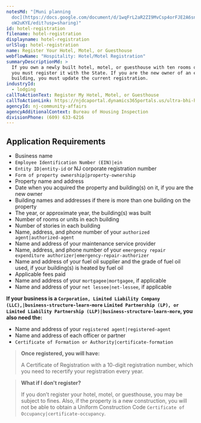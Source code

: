```yaml
---
notesMd: "[Muni planning
  doc](https://docs.google.com/document/d/1wqFrL2aR2ZI9MvCsp4orFJE2A6sn_oa5YOFQ\
  oW2uKYE/edit?usp=sharing)"
id: hotel-registration
filename: hotel-registration
displayname: hotel-registration
urlSlug: hotel-registration
name: Register Your Hotel, Motel, or Guesthouse
webflowName: "Hospitality: Hotel/Motel Registration"
summaryDescriptionMd: >
  If you own a newly built hotel, motel, or guesthouse with ten rooms or more,
  you must register it with the State. If you are the new owner of an existing
  building, you must update the current registration.
industryId:
  - lodging
callToActionText: Register My Hotel, Motel, or Guesthouse
callToActionLink: https://njdcaportal.dynamics365portals.us/ultra-bhi-home/
agencyId: nj-community-affairs
agencyAdditionalContext: Bureau of Housing Inspection
divisionPhone: (609) 633-6216
---
```

## Application Requirements

* Business name
*  `Employee Identification Number (EIN)|ein` 
*  `Entity ID|entity-id` or NJ corporate registration number
*  `Form of property ownership|property-ownership` 
* Property name and address
* Date when you acquired the property and building(s) on it, if you are the new owner
* Building names and addresses if there is more than one building on the property
* The year, or approximate year, the building(s) was built
* Number of rooms or units in each building
* Number of stories in each building
* Name, address, and phone number of your `authorized agent|authorized-agent` 
* Name and address of your maintenance service provider
* Name, address, and phone number of your `emergency repair expenditure authorizer|emergency-repair-authorizer` 
* Name and address of your fuel oil supplier and the grade of fuel oil used, if your building(s) is heated by fuel oil
* Applicable fees paid
* Name and address of your `mortgagee|mortgagee`, if applicable
* Name and address of your `net lessee|net-lessee`, if applicable

**If your business is a `Corporation, Limited Liability Company (LLC),|business-structure-learn-more` `Limited Partnership (LP), or Limited Liability Partnership (LLP)|business-structure-learn-more`, you also need the:**

* Name and address of your `registered agent|registered-agent` 
* Name and address of each officer or partner
*  `Certificate of Formation or Authority|certificate-formation` 

> **Once registered, you will have:**
>
> A Certificate of Registration with a 10-digit registration number, which you need to recertify your registration every year.
>

> **What if I don't register?**
>
> If you don’t register your hotel, motel, or guesthouse, you may be subject to fines. Also, if the property is a new construction, you will not be able to obtain a Uniform Construction Code `Certificate of Occupancy|certificate-occupancy`.